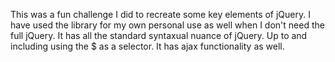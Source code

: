 This was a fun challenge I did to recreate some key elements of jQuery.  I have used the library for my own personal use as well when I don't need the full jQuery.  It has all the standard syntaxual nuance of jQuery.  Up to and including using the $ as a selector.  It has ajax functionality as well.  
